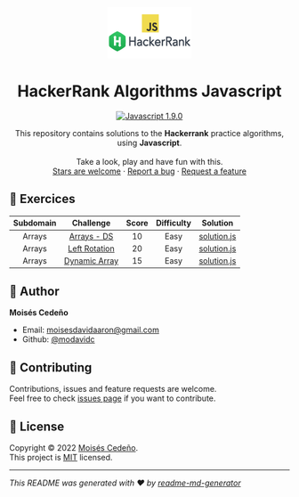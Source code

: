 <p align="center">
  <a href="https://github.com/modavidc">
    <img alt="HackerRank Algorithms Javascript" src="hackerrank-javascript.png" width="150px" height="92px"/>
  </a>
</p>

<h1 align="center">
  HackerRank Algorithms Javascript
</h1>

<p align="center">
    <a href="#">
        <img src="https://img.shields.io/badge/javascript-1.9.0-blue.svg?style=flat-square&logo=javascript" alt="Javascript 1.9.0"/>
    </a>
</a>
</p>

<p align="center">
  This repository contains solutions to the <strong>Hackerrank</strong> practice algorithms, using <strong>Javascript</strong>.
  <br />
  <br />
  Take a look, play and have fun with this.
  <br />
    <a href="https://github.com/modavidc/hackerrank-algorithms-javascript/stargazers">Stars are welcome</a>
  ·
  <a href="https://github.com/modavidc/hackerrank-algorithms-javascript/issues">Report a bug</a>
  ·
  <a href="https://github.com/modavidc/hackerrank-algorithms-javascript/issues">Request a feature</a>
</p>

## 💪 Exercices

|          Subdomain          |                                                          Challenge                                                           | Score  | Difficulty |                                             Solution                                              |
|:---------------------------:|:----------------------------------------------------------------------------------------------------------------------------:|:------:|:----------:|:-------------------------------------------------------------------------------------------------:|
|        Arrays               | [Arrays - DS](https://www.hackerrank.com/challenges/arrays-ds)                                                               |   10   |    Easy    | [solution.js](arrays/arrays-ds.js)                                                                |
|        Arrays               | [Left Rotation](https://www.hackerrank.com/challenges/array-left-rotation)                                                   |   20   |    Easy    | [solution.js](arrays/left-rotation.js)                                                            |
|        Arrays               | [Dynamic Array](https://www.hackerrank.com/challenges/dynamic-array)                                                         |   15   |    Easy    | [solution.js](arrays/dynamic-array.js)                                                            |

## 👤 Author

**Moisés Cedeño**

- Email: [moisesdavidaaron@gmail.com](mailto:moisesdavidaaron@gmail.com)
- Github: [@modavidc](https://github.com/modavidc)

## 🤝 Contributing

Contributions, issues and feature requests are welcome.<br />
Feel free to check [issues page](https://github.com/modavidc/hackerrank-algorithms-javascript/issues) if you want to contribute.<br />

## 📝 License

Copyright © 2022 [Moisés Cedeño](https://github.com/modavidc).<br />
This project is [MIT](https://github.com/kefranabg/readme-md-generator/blob/master/LICENSE) licensed.

---

_This README was generated with ❤️ by [readme-md-generator](https://github.com/kefranabg/readme-md-generator)_

